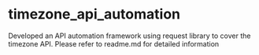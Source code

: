# timezone_api_automation
 Developed an API automation framework using request library to cover the timezone API. Please refer to readme.md for detailed information
